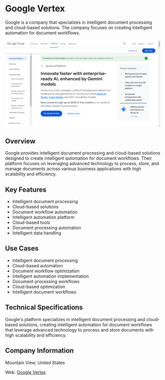 # Google Vertex

Google is a company that specializes in intelligent document processing and cloud-based solutions. The company focuses on creating intelligent automation for document workflows.

![Google](assets\google.png)


## Overview

Google provides intelligent document processing and cloud-based solutions designed to create intelligent automation for document workflows. Their platform focuses on leveraging advanced technology to process, store, and manage documents across various business applications with high scalability and efficiency.

## Key Features

- Intelligent document processing
- Cloud-based solutions
- Document workflow automation
- Intelligent automation platform
- Cloud-based tools
- Document processing automation
- Intelligent data handling

## Use Cases

- Intelligent document processing
- Cloud-based automation
- Document workflow optimization
- Intelligent automation implementation
- Document processing workflows
- Cloud-based optimization
- Intelligent document workflows

## Technical Specifications

Google's platform specializes in intelligent document processing and cloud-based solutions, creating intelligent automation for document workflows that leverage advanced technology to process and store documents with high scalability and efficiency.

## Company Information

Mountain View, United States

Web: [Google Vertex](https://cloud.google.com/vertex-ai) 